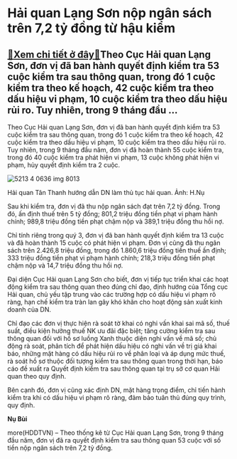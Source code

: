 Hải quan Lạng Sơn nộp ngân sách trên 7,2 tỷ đồng từ hậu kiểm
============================================================

[:gift:Xem chi tiết ở đây:gift:](https://hddtvn.com/hai-quan-lang-son-nop-ngan-sach-tren-72-ty-dong-tu-hau-kiem/)Theo Cục Hải quan Lạng Sơn, đơn vị đã ban hành quyết định kiểm tra 53 cuộc kiểm tra sau thông quan, trong đó 1 cuộc kiểm tra theo kế hoạch, 42 cuộc kiểm tra theo dấu hiệu vi phạm, 10 cuộc kiểm tra theo dấu hiệu rủi ro. Tuy nhiên, trong 9 tháng đầu …
---------------------------------------------------------------------------------------------------------------------------------------------------------------------------------------------------------------------------------------------------------


Theo Cục Hải quan Lạng Sơn, đơn vị đã ban hành quyết định kiểm tra 53 cuộc kiểm tra sau thông quan, trong đó 1 cuộc kiểm tra theo kế hoạch, 42 cuộc kiểm tra theo dấu hiệu vi phạm, 10 cuộc kiểm tra theo dấu hiệu rủi ro. Tuy nhiên, trong 9 tháng đầu năm, đơn vị đã hoàn thành 55 cuộc kiểm tra, trong đó 40 cuộc kiểm tra phát hiện vi phạm, 13 cuộc không phát hiện vi phạm, hủy quyết định kiểm tra 2 cuộc.





![5213 4 0636 img 8013](https://haiquanonline.com.vn/stores/news_dataimages/anhtv/112019/01/09/in_article/5213_4-0636_IMG_8013.jpg?rt=20201007160631 "Hải quan Tân Thanh bố trí cán bộ trực 24/24 giờ hướng dẫn DN làm thủ tục hải quan. 	Ảnh: H.Nụ")


Hải quan Tân Thanh hướng dẫn DN làm thủ tục hải quan. Ảnh: H.Nụ



Sau khi kiểm tra, đơn vị đã thu nộp ngân sách đạt trên 7,2 tỷ đồng. Trong đó, ấn định thuế trên 5 tỷ đồng; 801,2 triệu đồng tiền phạt vi phạm hành chính; 989,8 triệu đồng tiền phạt chậm nộp và 389,1 triệu đồng thu hồi nợ.


Chỉ tính riêng trong quý 3, đơn vị đã ban hành quyết định kiểm tra 13 cuộc và đã hoàn thành 15 cuộc có phát hiện vi phạm. Đơn vị cũng đã thu ngân sách trên 2.426,8 triệu đồng, trong đó 1.860,6 triệu đồng tiền thuế ấn định; 333 triệu đồng tiền phạt vi phạm hành chính; 218,3 triệu đồng tiền phạt chậm nộp và 14,7 triệu đồng thu hồi nợ.


Đại diện Cục Hải quan Lạng Sơn cho biết, đơn vị tiếp tục triển khai các hoạt động kiểm tra sau thông quan theo đúng chỉ đạo, định hướng của Tổng cục Hải quan, chủ yếu tập trung vào các trường hợp có dấu hiệu vi phạm rõ ràng, hạn chế kiểm tra tràn lan gây khó khăn cho hoạt động sản xuất kinh doanh của DN.


Chỉ đạo các đơn vị thực hiện rà soát tờ khai có nghi vấn khai sai mã số, thuế suất, điều kiện hưởng thuế NK ưu đãi đặc biệt; tăng cường kiểm tra sau thông quan đối với hồ sơ luồng Xanh thuộc diện nghi vấn về mã số; chủ động rà soát, phân tích để phát hiện dấu hiệu có nghi vấn về trị giá khai báo, những mặt hàng có dấu hiệu rủi ro về phân loại và áp dụng mức thuế, rà soát hồ sơ thuộc đối tượng kiểm tra sau thông quan trong thời hạn, báo cáo đề xuất ra Quyết định kiểm tra sau thông quan tại trụ sở cơ quan Hải quan theo quy định.


Bên cạnh đó, đơn vị cũng xác định DN, mặt hàng trọng điểm, chỉ tiến hành kiểm tra khi có dấu hiệu vi phạm rõ ràng, đảm bảo tuân thủ đúng quy trình, quy định.




**Nụ Bùi**



more(HDDTVN) – Theo thống kê từ Cục Hải quan Lạng Sơn, trong 9 tháng đầu năm, đơn vị đã ra quyết định kiểm tra sau thông quan 53 cuộc với số tiền nộp ngân sách trên 7,2 tỷ đồng.

